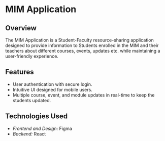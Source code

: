 # MIM Application

## Overview
The MIM Application is a Student-Faculty resource-sharing application designed to provide information to Students enrolled in the MIM and their teachers about different courses, events, updates etc. while maintaining a user-friendly experience.

## Features
- User authentication with secure login.
- Intuitive UI designed for mobile users.
- Multiple course, event, and module updates in real-time to keep the students updated.

## Technologies Used
- *Frontend and Design:* Figma
- *Backend:* React

  
